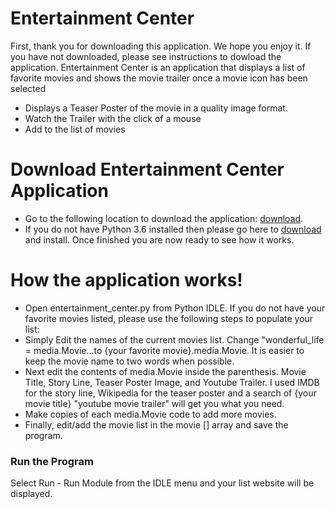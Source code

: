 # Entertainment Center

First, thank you for downloading this application.  We hope you enjoy it.  If you have not downloaded, please see instructions to dowload the application.  Entertainment Center is an application that displays a list of favorite movies and shows the movie trailer once a movie icon has been selected

  - Displays a Teaser Poster of the movie in a quality image format.
  - Watch the Trailer with the click of a mouse
  - Add to the list of movies

# Download Entertainment Center Application
  - Go to the following location to download the application: [download](https://github.com/rgirouard/ud036_StarterCode.git).  
  - If you do not have Python 3.6 installed then please go here to [download](https://www.python.org/downloads/) and install.
Once finished you are now ready to see how it works.

# How the application works!

  - Open entertainment_center.py from Python IDLE.  If you do not have your favorite movies listed, please use the following steps to populate your list:
  - Simply Edit the names of the current movies list. Change "wonderful_life = media.Movie...to {your favorite movie}.media.Movie.  It is easier to keep the movie name to two words when possible.
  - Next edit the contents of media.Movie inside the parenthesis.  Movie Title, Story Line, Teaser Poster Image, and Youtube Trailer.  I used IMDB for the story line, Wikipedia for the teaser poster and a search of {your movie title} "youtube movie trailer" will get you what you need.
  - Make copies of each media.Movie code to add more movies.
  - Finally, edit/add the movie list in the movie [] array and save the program.

### Run the Program
Select Run - Run Module from the IDLE menu and your list website will be displayed.


